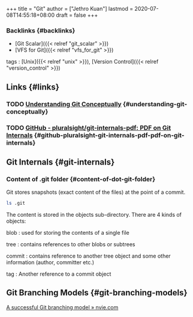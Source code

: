 +++
title = "Git"
author = ["Jethro Kuan"]
lastmod = 2020-07-08T14:55:18+08:00
draft = false
+++

### Backlinks {#backlinks}

- [Git Scalar]({{< relref "git_scalar" >}})
- [VFS for Git]({{< relref "vfs_for_git" >}})

tags
: [Unix]({{< relref "unix" >}}), [Version Control]({{< relref "version_control" >}})

## Links {#links}

### <span class="org-todo todo TODO">TODO</span> [Understanding Git Conceptually](https://www.sbf5.com/~cduan/technical/git/) {#understanding-git-conceptually}

### <span class="org-todo todo TODO">TODO</span> [GitHub - pluralsight/git-internals-pdf: PDF on Git Internals](https://github.com/pluralsight/git-internals-pdf) {#github-pluralsight-git-internals-pdf-pdf-on-git-internals}

## Git Internals {#git-internals}

### Content of .git folder {#content-of-dot-git-folder}

Git stores snapshots (exact content of the files) at the point of a commit.

```sh
ls .git
```

The content is stored in the objects sub-directory. There are 4 kinds
of objects:

blob
: used for storing the contents of a single file

tree
: contains references to other blobs or subtrees

commit
: contains reference to another tree object and some other
information (author, committer etc.)

tag
: Another reference to a commit object

## Git Branching Models {#git-branching-models}

[A successful Git branching model » nvie.com](https://nvie.com/posts/a-successful-git-branching-model/)
